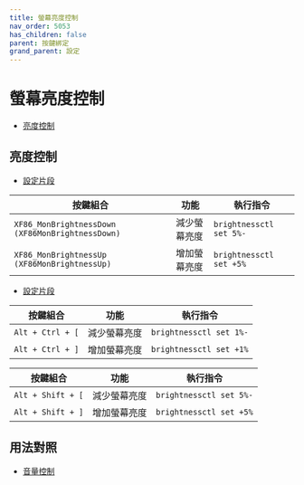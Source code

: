 ```yaml
---
title: 螢幕亮度控制
nav_order: 5053
has_children: false
parent: 按鍵綁定
grand_parent: 設定
---
```



# 螢幕亮度控制

* [亮度控制](#亮度控制)




## 亮度控制

* [設定片段](https://github.com/samwhelp/ultramarine-labwc-adjustment/blob/main/prototype/main/labwc-config/Main/asset/overlay/etc/skel/.config/labwc/rc.xml#L325-L330)


| 按鍵組合          | 功能             | 執行指令                                    |
| ----------------- | ---------------- | ------------------------------------------- |
| `XF86_MonBrightnessDown (XF86MonBrightnessDown)` | 減少螢幕亮度         | `brightnessctl set 5%-` |
| `XF86_MonBrightnessUp (XF86MonBrightnessUp)` | 增加螢幕亮度         | `brightnessctl set +5%` |


* [設定片段](https://github.com/samwhelp/ultramarine-labwc-adjustment/blob/main/prototype/main/labwc-config/Main/asset/overlay/etc/skel/.config/labwc/rc.xml#L331-L342)

| 按鍵組合          | 功能             | 執行指令                                    |
| ----------------- | ---------------- | ------------------------------------------- |
| `Alt + Ctrl + [` | 減少螢幕亮度         | `brightnessctl set 1%-` |
| `Alt + Ctrl + ]` | 增加螢幕亮度         | `brightnessctl set +1%` |




| 按鍵組合          | 功能             | 執行指令                                    |
| ----------------- | ---------------- | ------------------------------------------- |
| `Alt + Shift + [` | 減少螢幕亮度         | `brightnessctl set 5%-` |
| `Alt + Shift + ]` | 增加螢幕亮度         | `brightnessctl set +5%` |




## 用法對照

* [音量控制](https://samwhelp.github.io/note-about-labwc/read/config/keybind/volume-control.html)
